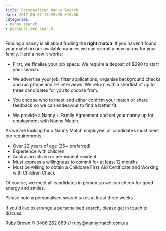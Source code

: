 ```yaml
---
title: Personalised Nanny Search
date: 2017-06-07 17:59:00 +10:00
categories:
- nanny search
- personalised search
---
```


Finding a nanny is all about finding the **right match**. If you haven't found your match in our available nannies we can recruit a new nanny for your family. Here's how it works: 

* First, we finalise your job specs. We require a deposit of $290 to start your search.

* We advertise your job, filter applications, organise background checks and run phone and 1–1 interviews. We return with a shortlist of up to three candidates for you to choose from.

* You choose who to meet and either confirm your match or share feedback so we can endeavour to find a better fit. 

* We provide a Nanny + Family Agreement and set your nanny up for employment with Nanny Match. 

As we are looking for a Nanny Match employee, all candidates must meet our requirements: 

* Over 22 years of age (25+ preferred)
* Experience with children
* Australian citizen or permanent resident
* Must express a willingness to commit for at least 12 months
* Must be willing to obtain a Childcare First Aid Certificate and Working with Children Check

Of course, we meet all candidates in person so we can check for good energy and smiles. 

Please note a personalised search takes at least three weeks.

If you'd like to arrange a personalised search, please [get in touch](http://nannymatch.com.au/contact/) to discuss: 

Ruby Brown
// 0406 262 869
// ruby@nannymatch.com.au

